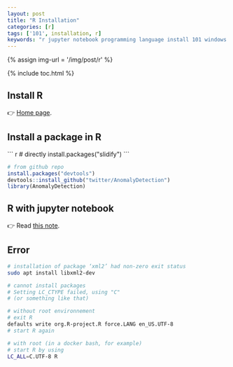 ```yaml
---
layout: post
title: "R Installation"
categories: [r]
tags: ['101', installation, r]
keywords: "r jupyter notebook programming language install 101 windows linux ubuntu extension package lib library requirement LC_ALL utf8 UTF-8"
---
```


{% assign img-url = '/img/post/r' %}

{% include toc.html %}

## Install R

👉 [Home page](https://cran.r-project.org/).

## Install a package in R

<div class="flex-50" markdown="1">
``` r
# directly
install.packages("slidify")
```

``` r
# from github repo
install.packages("devtools")
devtools::install_github("twitter/AnomalyDetection")
library(AnomalyDetection)
```
</div>

## R with jupyter notebook

👉 Read [this note](/jupyter-notebook#r-with-jupyter-notebook).

## Error

``` bash
# installation of package ‘xml2’ had non-zero exit status
sudo apt install libxml2-dev
```

``` bash
# cannot install packages
# Setting LC_CTYPE failed, using "C"
# (or something like that)

# without root environnement
# exit R
defaults write org.R-project.R force.LANG en_US.UTF-8
# start R again

# with root (in a docker bash, for example)
# start R by using
LC_ALL=C.UTF-8 R
```